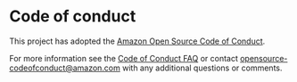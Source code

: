 # Code of conduct

This project has adopted the [Amazon Open Source Code of Conduct](https://aws.github.io/code-of-conduct).

For more information see the [Code of Conduct FAQ](https://aws.github.io/code-of-conduct-faq) or contact
opensource-codeofconduct@amazon.com with any additional questions or comments.
